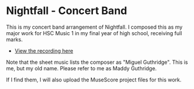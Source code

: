 # Nightfall - Concert Band

This is my concert band arrangement of Nightfall. I composed this as my major
work for HSC Music 1 in my final year of high school, receiving full marks.

* [View the recording here](https://youtu.be/Q815kIMOuHI)

Note that the sheet music lists the composer as "Miguel Guthridge". This is me,
but my old name. Please refer to me as Maddy Guthridge.

If I find them, I will also upload the MuseScore project files for this work.
